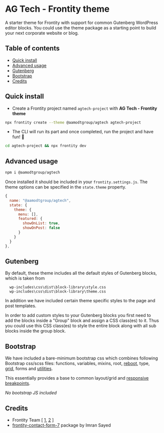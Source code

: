 # AG Tech - Frontity theme

A starter theme for Frontity with support for common Gutenberg WordPress editor blocks. You could use the theme package as a starting point to build your next corporate website or blog.

## Table of contents

<!-- toc -->

-   [Quick install](#quick-install)
-   [Advanced usage](#advanced-usage)
-   [Gutenberg](#gutenberg)
-   [Bootstrap](#bootstrap)
-   [Credits](#credits)

<!-- tocstop -->

## Quick install

-   Create a Frontity project named `agtech-project` with **AG Tech - Frontity theme**

```sh
npx frontity create --theme @aamodtgroup/agtech agtech-project
```

-   The CLI will run its part and once completed, run the project and have fun! 🎉

```sh
cd agtech-project && npx frontity dev
```

## Advanced usage

```sh
npm i @aamodtgroup/agtech
```

Once installed it should be included in your `frontity.settings.js`.
The theme options can be specified in the `state.theme` property.

```javascript
{
  name: "@aamodtgroup/agtech",
  state: {
    theme: {
      menu: [],
      featured: {
        showOnList: true,
        showOnPost: false
      }
    }
  }
},
```

## Gutenberg

By default, these theme includes all the default styles of Gutenberg blocks, which is taken from

      wp-includes\css\dist\block-library\style.css
      wp-includes\css\dist\block-library\theme.css

In addition we have included certain theme specific styles to the page and post templates.

In order to add custom styles to your Gutenberg blocks you first need to add the blocks inside a "Group" block and assign a CSS class(es) to it. Thus you could use this CSS class(es) to style the entire block along with all sub blocks inside the group block.

## Bootstrap

We have included a bare-minimum bootstrap css which combines following Bootstrap css/scss files: functions, variables, mixins, root, [reboot](https://getbootstrap.com/docs/4.0/content/reboot/), type, [grid](https://getbootstrap.com/docs/4.0/layout/grid/), forms and [utilities](https://getbootstrap.com/docs/4.0/utilities/borders/).

This essentially provides a base to common layout/grid and [responsive breakpoints](https://getbootstrap.com/docs/4.0/layout/overview/#responsive-breakpoints).

_No bootstrap JS included_

## Credits

-   Frontity Team [ [1](https://frontity.org/blog/how-to-create-a-react-theme-in-30-minutes/), [2](https://docs.frontity.org/guides/understanding-mars-theme-1) ]
-   [frontity-contact-form-7](https://github.com/imranhsayed/frontity-contact-form-7) package by Imran Sayed

